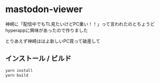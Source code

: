 # mastodon-viewer

神崎に「配信中でもTL見たいけどPC重い！！」って言われたのとちょうどhyperappに興味があったので作りました

とりあえず神崎ははよ新しいPC買って破産して

## インストール / ビルド

```bash
yarn install
yarn build
```
